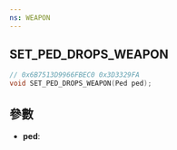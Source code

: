 ```yaml
---
ns: WEAPON
---
```

## SET_PED_DROPS_WEAPON

```c
// 0x6B7513D9966FBEC0 0x3D3329FA
void SET_PED_DROPS_WEAPON(Ped ped);
```


## 參數
* **ped**: 

